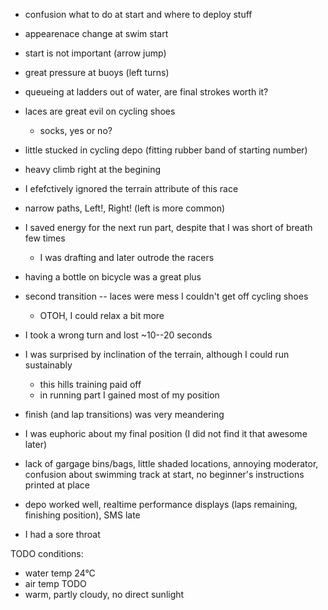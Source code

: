 - confusion what to do at start and where to deploy stuff
- appearenace change at swim start
- start is not important (arrow jump)
- great pressure at buoys (left turns)
- queueing at ladders out of water, are final strokes worth it?
- laces are great evil on cycling shoes
  - socks, yes or no?
- little stucked in cycling depo (fitting rubber band of starting number)
- heavy climb right at the begining
- I efefctively ignored the terrain attribute of this race
- narrow paths, Left!, Right! (left is more common)
- I saved energy for the next run part, despite that I was short of breath few times
  - I was drafting and later outrode the racers
- having a bottle on bicycle was a great plus
- second transition -- laces were mess I couldn't get off cycling shoes
  - OTOH, I could relax a bit more
- I took a wrong turn and lost ~10--20 seconds
- I was surprised by inclination of the terrain, although I could run sustainably
  - this hills training paid off
  - in running part I gained most of my position
- finish (and lap transitions) was very meandering
- I was euphoric about my final position (I did not find it that awesome later)
- lack of gargage bins/bags, little shaded locations, annoying moderator, confusion about swimming track at start, no beginner's instructions printed at place
- depo worked well, realtime performance displays (laps remaining, finishing position), SMS late

- I had a sore throat

TODO conditions:
- water temp 24°C
- air temp TODO
- warm, partly cloudy, no direct sunlight
